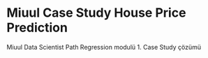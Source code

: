 # Miuul Case Study House Price Prediction
Miuul Data Scientist Path Regression modulü 1. Case Study çözümü
